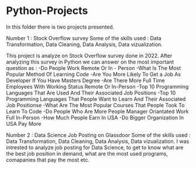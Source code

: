 # Python-Projects

In this folder there is two projects presented.

Number 1 : Stock Overflow survey
Some of the skills used : Data Transformation, Data Cleaning, Data Analysis, Data vizualization.

This project is analyze on Stock Overflow survey done in 2022. After analyzing this survey in Python we can answer on the most important question as :
-Do People Work Remote Or In - Person 
-What Is The Most Popular Method Of Learning Code
-Are You More Likely To Get a Job As Developer If You Have Masters Degree
-Are There More Full Time Employees With Working Status Remote Or In-Person
-Top 10 Programming Languages That Are Used And Their Associated Job Positions
-Top 10 Programming Languages That People Want to Learn And Their Associated Job Positionse
-What Are The Most Popular Courses That People Took To Learn To Code
-Do People Who Are More People Manager Oriantated Work Full In-Person 
-How Much People Earn In USA
-Do Bigger Organization In USA Pay More

Number 2 : Data Science Job Posting on Glassdoor 
Some of the skills used : Data Transformation, Data Cleaning, Data Analysis, Data vizualization.
I was intrested to analyze job posting for Data Science, to get to know what are the best job position in demand, what are the most used programs, comapanies that pay the most etc.

